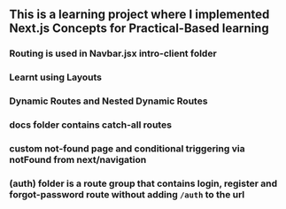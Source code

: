 ## This is a learning project where I implemented Next.js Concepts for Practical-Based learning

### Routing is used in Navbar.jsx intro-client folder

### Learnt using Layouts

### Dynamic Routes and Nested Dynamic Routes

### docs folder contains catch-all routes

### custom not-found page and conditional triggering via notFound from next/navigation

### (auth) folder is a route group that contains login, register and forgot-password route without adding <code>/auth</code> to the url